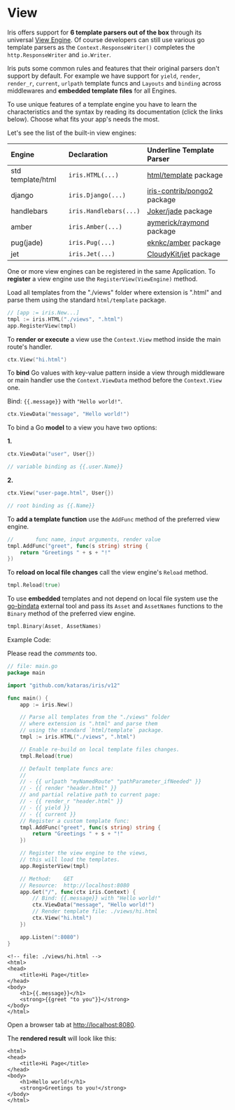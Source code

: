 # View

Iris offers support for **6 template parsers out of the box** through its universal [View Engine](https://godoc.org/github.com/kataras/iris/view#Engine). Of course developers can still use various go template parsers as the `Context.ResponseWriter()` completes the `http.ResponseWriter` and `io.Writer`.

Iris puts some common rules and features that their original parsers don't support by default. For example we have support for `yield`, `render`, `render_r`, `current`, `urlpath` template funcs and `Layouts` and `binding` across middlewares and **embedded template files** for all Engines.

To use unique features of a template engine you have to learn the characteristics and the syntax by reading its documentation (click the links below). Choose what fits your app's needs the most.

Let's see the list of the built-in view engines:

| Engine | Declaration | Underline Template Parser |
| :--- | :--- | :--- |
| std template/html | `iris.HTML(...)` | [html/template](https://golang.org/pkg/html/template/) package |
| django | `iris.Django(...)` | [iris-contrib/pongo2](https://github.com/iris-contrib/pongo2) package |
| handlebars | `iris.Handlebars(...)` | [Joker/jade](https://github.com/Joker/jade) package |
| amber | `iris.Amber(...)` | [aymerick/raymond](https://github.com/aymerick/raymond) package |
| pug(jade) | `iris.Pug(...)` | [eknkc/amber](https://github.com/eknkc/amber) package |
| jet | `iris.Jet(...)` | [CloudyKit/jet](https://github.com/CloudyKit/jet) package |

One or more view engines can be registered in the same Application. To **register** a view engine use the `RegisterView(ViewEngine)` method.

Load all templates from the "./views" folder where extension is ".html" and parse them using the standard `html/template` package.

```go
// [app := iris.New...]
tmpl := iris.HTML("./views", ".html")
app.RegisterView(tmpl)
```

To **render or execute** a view use the `Context.View` method inside the main route's handler.

```go
ctx.View("hi.html")
```

To **bind** Go values with key-value pattern inside a view through middleware or main handler use the `Context.ViewData` method before the `Context.View` one.

Bind: `{{.message}}` with `"Hello world!"`.

```go
ctx.ViewData("message", "Hello world!")
```

To bind a Go **model** to a view you have two options:

**1.**

```go
ctx.ViewData("user", User{})

// variable binding as {{.user.Name}}
```

**2.**

```go
ctx.View("user-page.html", User{})

// root binding as {{.Name}}
```

To **add a template function** use the `AddFunc` method of the preferred view engine.

```go
//       func name, input arguments, render value
tmpl.AddFunc("greet", func(s string) string {
    return "Greetings " + s + "!"
})
```

To **reload on local file changes** call the view engine's `Reload` method.

```go
tmpl.Reload(true)
```

To use **embedded** templates and not depend on local file system use the [go-bindata](https://github.com/go-bindata/go-bindata) external tool and pass its `Asset` and `AssetNames` functions to the `Binary` method of the preferred view engine.

```go
tmpl.Binary(Asset, AssetNames)
```

Example Code:

Please read the _comments_ too.

```go
// file: main.go
package main

import "github.com/kataras/iris/v12"

func main() {
    app := iris.New()

    // Parse all templates from the "./views" folder
    // where extension is ".html" and parse them
    // using the standard `html/template` package.
    tmpl := iris.HTML("./views", ".html")

    // Enable re-build on local template files changes.
    tmpl.Reload(true)

    // Default template funcs are:
    //
    // - {{ urlpath "myNamedRoute" "pathParameter_ifNeeded" }}
    // - {{ render "header.html" }}
    // and partial relative path to current page:
    // - {{ render_r "header.html" }} 
    // - {{ yield }}
    // - {{ current }}
    // Register a custom template func:
    tmpl.AddFunc("greet", func(s string) string {
        return "Greetings " + s + "!"
    })

    // Register the view engine to the views,
    // this will load the templates.
    app.RegisterView(tmpl)

    // Method:    GET
    // Resource:  http://localhost:8080
    app.Get("/", func(ctx iris.Context) {
        // Bind: {{.message}} with "Hello world!"
        ctx.ViewData("message", "Hello world!")
        // Render template file: ./views/hi.html
        ctx.View("hi.html")
    })

    app.Listen(":8080")
}
```

```markup
<!-- file: ./views/hi.html -->
<html>
<head>
    <title>Hi Page</title>
</head>
<body>
    <h1>{{.message}}</h1>
    <strong>{{greet "to you"}}</strong>
</body>
</html>
```

Open a browser tab at [http://localhost:8080](http://localhost:8080).

The **rendered result** will look like this:

```markup
<html>
<head>
    <title>Hi Page</title>
</head>
<body>
    <h1>Hello world!</h1>
    <strong>Greetings to you!</strong>
</body>
</html>
```

